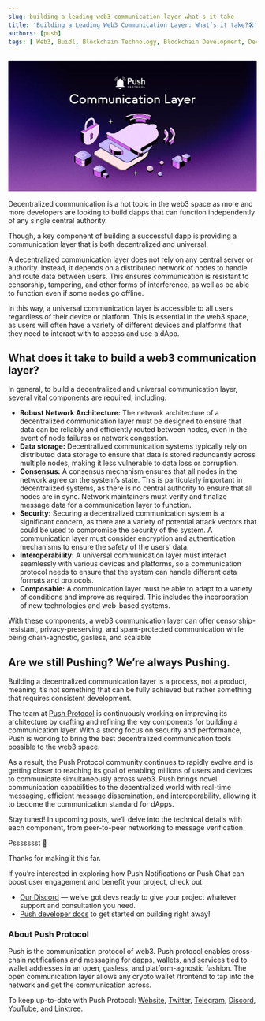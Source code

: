 ```yaml
---
slug: building-a-leading-web3-communication-layer-what-s-it-take
title: 'Building a Leading Web3 Communication Layer: What’s it take?🛠️'
authors: [push]
tags: [ Web3, Buidl, Blockchain Technology, Blockchain Development, Developer]
---
```

![Docusaurus Image](./cover-image.webp)

<!--truncate-->

Decentralized communication is a hot topic in the web3 space as more and more developers are looking to build dapps that can function independently of any single central authority.

Though, a key component of building a successful dapp is providing a communication layer that is both decentralized and universal.

A decentralized communication layer does not rely on any central server or authority. Instead, it depends on a distributed network of nodes to handle and route data between users. This ensures communication is resistant to censorship, tampering, and other forms of interference, as well as be able to function even if some nodes go offline.

In this way, a universal communication layer is accessible to all users regardless of their device or platform. This is essential in the web3 space, as users will often have a variety of different devices and platforms that they need to interact with to access and use a dApp.

## What does it take to build a web3 communication layer?
In general, to build a decentralized and universal communication layer, several vital components are required, including:

- <b>Robust Network Architecture:</b> The network architecture of a decentralized communication layer must be designed to ensure that data can be reliably and efficiently routed between nodes, even in the event of node failures or network congestion.
- <b>Data storage:</b> Decentralized communication systems typically rely on distributed data storage to ensure that data is stored redundantly across multiple nodes, making it less vulnerable to data loss or corruption.
- <b>Consensus:</b> A consensus mechanism ensures that all nodes in the network agree on the system’s state. This is particularly important in decentralized systems, as there is no central authority to ensure that all nodes are in sync. Network maintainers must verify and finalize message data for a communication layer to function.
- <b>Security:</b> Securing a decentralized communication system is a significant concern, as there are a variety of potential attack vectors that could be used to compromise the security of the system. A communication layer must consider encryption and authentication mechanisms to ensure the safety of the users’ data.
- <b>Interoperability:</b> A universal communication layer must interact seamlessly with various devices and platforms, so a communication protocol needs to ensure that the system can handle different data formats and protocols.
- <b>Composable:</b> A communication layer must be able to adapt to a variety of conditions and improve as required. This includes the incorporation of new technologies and web-based systems.

With these components, a web3 communication layer can offer censorship-resistant, privacy-preserving, and spam-protected communication while being chain-agnostic, gasless, and scalable

## Are we still Pushing? We’re always Pushing.
Building a decentralized communication layer is a process, not a product, meaning it’s not something that can be fully achieved but rather something that requires consistent development.

The team at [Push Protocol](https://push.org/) is continuously working on improving its architecture by crafting and refining the key components for building a communication layer. With a strong focus on security and performance, Push is working to bring the best decentralized communication tools possible to the web3 space.

As a result, the Push Protocol community continues to rapidly evolve and is getting closer to reaching its goal of enabling millions of users and devices to communicate simultaneously across web3. Push brings novel communication capabilities to the decentralized world with real-time messaging, efficient message dissemination, and interoperability, allowing it to become the communication standard for dApps.

Stay tuned! In upcoming posts, we’ll delve into the technical details with each component, from peer-to-peer networking to message verification.

Pssssssst 🤫

Thanks for making it this far.

If you’re interested in exploring how Push Notifications or Push Chat can boost user engagement and benefit your project, check out:

- [Our Discord](https://discord.gg/pushprotocol) — we’ve got devs ready to give your project whatever support and consultation you need.
- [Push developer docs](https://docs.push.org/developers/) to get started on building right away!

### About Push Protocol

Push is the communication protocol of web3. Push protocol enables cross-chain notifications and messaging for dapps, wallets, and services tied to wallet addresses in an open, gasless, and platform-agnostic fashion. The open communication layer allows any crypto wallet /frontend to tap into the network and get the communication across.

To keep up-to-date with Push Protocol: [Website](https://push.org/), [Twitter](https://twitter.com/pushprotocol), [Telegram](https://t.me/epnsproject), [Discord](https://discord.gg/pushprotocol), [YouTube](https://www.youtube.com/c/EthereumPushNotificationService), and [Linktree](https://linktr.ee/pushprotocol).
